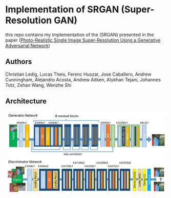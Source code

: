 # Implementation of SRGAN (Super-Resolution GAN) 
this repo contains my implementation of the (SRGAN) presented in the paper ([Photo-Realistic Single Image Super-Resolution Using a Generative Adversarial
Network](https://arxiv.org/pdf/1609.04802.pdf)) 

## Authors
Christian Ledig, Lucas Theis, Ferenc Huszar, Jose Caballero, Andrew Cunningham, Alejandro Acosta, Andrew Aitken, Alykhan Tejani, Johannes Totz, Zehan Wang, Wenzhe Shi

## Architecture 

![](figures/srgan.png)
